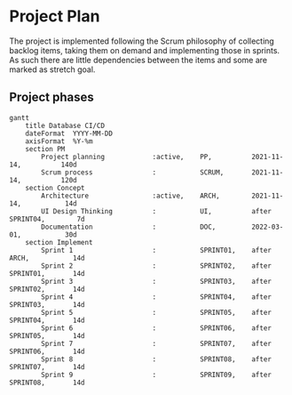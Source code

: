 # Project Plan

The project is implemented following the Scrum philosophy of collecting backlog items, taking them on demand and implementing those in sprints. 
As such there are little dependencies between the items and some are marked as stretch goal.

## Project phases

```mermaid
gantt
    title Database CI/CD
    dateFormat  YYYY-MM-DD
    axisFormat  %Y-%m
    section PM
        Project planning            :active,    PP,          2021-11-14,          140d
        Scrum process               :           SCRUM,       2021-11-14,          120d
    section Concept
        Architecture                :active,    ARCH,        2021-11-14,           14d
        UI Design Thinking          :           UI,          after SPRINT04,        7d
        Documentation               :           DOC,         2022-03-01,           30d
    section Implement
        Sprint 1                    :           SPRINT01,    after ARCH,           14d
        Sprint 2                    :           SPRINT02,    after SPRINT01,       14d
        Sprint 3                    :           SPRINT03,    after SPRINT02,       14d
        Sprint 4                    :           SPRINT04,    after SPRINT03,       14d
        Sprint 5                    :           SPRINT05,    after SPRINT04,       14d
        Sprint 6                    :           SPRINT06,    after SPRINT05,       14d
        Sprint 7                    :           SPRINT07,    after SPRINT06,       14d
        Sprint 8                    :           SPRINT08,    after SPRINT07,       14d
        Sprint 9                    :           SPRINT09,    after SPRINT08,       14d
```
